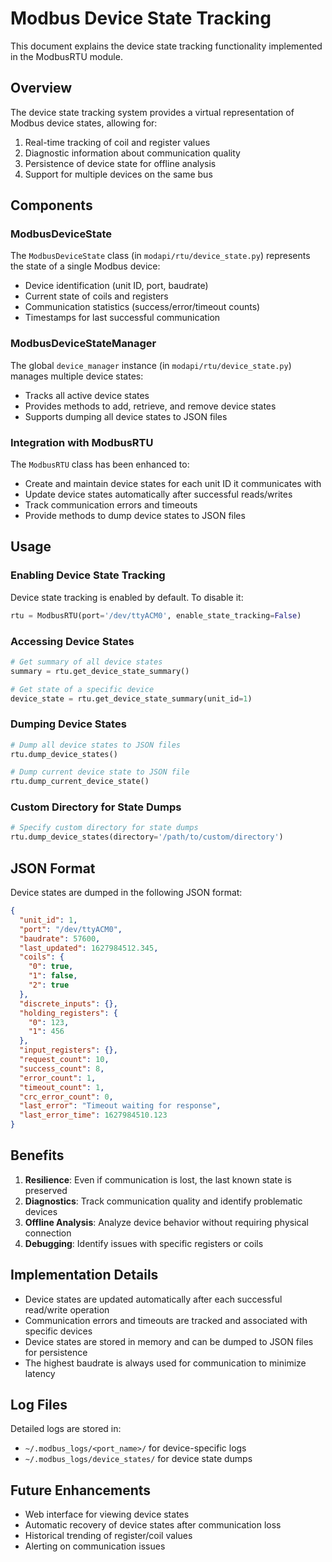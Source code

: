 # Modbus Device State Tracking

This document explains the device state tracking functionality implemented in the ModbusRTU module.

## Overview

The device state tracking system provides a virtual representation of Modbus device states, allowing for:

1. Real-time tracking of coil and register values
2. Diagnostic information about communication quality
3. Persistence of device state for offline analysis
4. Support for multiple devices on the same bus

## Components

### ModbusDeviceState

The `ModbusDeviceState` class (in `modapi/rtu/device_state.py`) represents the state of a single Modbus device:

- Device identification (unit ID, port, baudrate)
- Current state of coils and registers
- Communication statistics (success/error/timeout counts)
- Timestamps for last successful communication

### ModbusDeviceStateManager

The global `device_manager` instance (in `modapi/rtu/device_state.py`) manages multiple device states:

- Tracks all active device states
- Provides methods to add, retrieve, and remove device states
- Supports dumping all device states to JSON files

### Integration with ModbusRTU

The `ModbusRTU` class has been enhanced to:

- Create and maintain device states for each unit ID it communicates with
- Update device states automatically after successful reads/writes
- Track communication errors and timeouts
- Provide methods to dump device states to JSON files

## Usage

### Enabling Device State Tracking

Device state tracking is enabled by default. To disable it:

```python
rtu = ModbusRTU(port='/dev/ttyACM0', enable_state_tracking=False)
```

### Accessing Device States

```python
# Get summary of all device states
summary = rtu.get_device_state_summary()

# Get state of a specific device
device_state = rtu.get_device_state_summary(unit_id=1)
```

### Dumping Device States

```python
# Dump all device states to JSON files
rtu.dump_device_states()

# Dump current device state to JSON file
rtu.dump_current_device_state()
```

### Custom Directory for State Dumps

```python
# Specify custom directory for state dumps
rtu.dump_device_states(directory='/path/to/custom/directory')
```

## JSON Format

Device states are dumped in the following JSON format:

```json
{
  "unit_id": 1,
  "port": "/dev/ttyACM0",
  "baudrate": 57600,
  "last_updated": 1627984512.345,
  "coils": {
    "0": true,
    "1": false,
    "2": true
  },
  "discrete_inputs": {},
  "holding_registers": {
    "0": 123,
    "1": 456
  },
  "input_registers": {},
  "request_count": 10,
  "success_count": 8,
  "error_count": 1,
  "timeout_count": 1,
  "crc_error_count": 0,
  "last_error": "Timeout waiting for response",
  "last_error_time": 1627984510.123
}
```

## Benefits

1. **Resilience**: Even if communication is lost, the last known state is preserved
2. **Diagnostics**: Track communication quality and identify problematic devices
3. **Offline Analysis**: Analyze device behavior without requiring physical connection
4. **Debugging**: Identify issues with specific registers or coils

## Implementation Details

- Device states are updated automatically after each successful read/write operation
- Communication errors and timeouts are tracked and associated with specific devices
- Device states are stored in memory and can be dumped to JSON files for persistence
- The highest baudrate is always used for communication to minimize latency

## Log Files

Detailed logs are stored in:
- `~/.modbus_logs/<port_name>/` for device-specific logs
- `~/.modbus_logs/device_states/` for device state dumps

## Future Enhancements

- Web interface for viewing device states
- Automatic recovery of device states after communication loss
- Historical trending of register/coil values
- Alerting on communication issues
